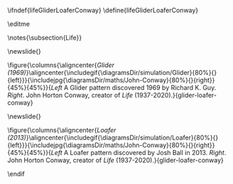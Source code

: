 \ifndef{lifeGliderLoaferConway}
\define{lifeGliderLoaferConway}

\editme

\notes{\subsection{Life}}

\newslide{}

\figure{\columns{\aligncenter{*Glider (1969)*}\aligncenter{\includegif{\diagramsDir/simulation/Glider}{80%}{}{left}}}{\includejpg{\diagramsDir/maths/John-Conway}{80%}{}{right}}{45%}{45%}}{*Left* A Glider pattern discovered 1969 by Richard K. Guy. *Right*. John Horton Conway, creator of *Life* (1937-2020).}{glider-loafer-conway}

\newslide{}


\figure{\columns{\aligncenter{*Loafer (2013)*}\aligncenter{\includegif{\diagramsDir/simulation/Loafer}{80%}{}{left}}}{\includejpg{\diagramsDir/maths/John-Conway}{80%}{}{right}}{45%}{45%}}{*Left* A Loafer pattern discovered by Josh Ball in 2013. *Right*. John Horton Conway, creator of *Life* (1937-2020).}{glider-loafer-conway}

\endif
